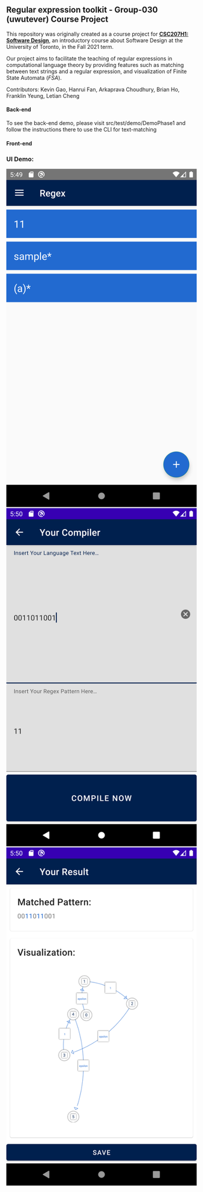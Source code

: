 ## Regular expression toolkit - Group-030 (uwutever) Course Project
This repository was originally created as a course project for 
**[CSC207H1: Software Design](https://artsci.calendar.utoronto.ca/course/csc207h1)**, an introductory course about 
Software Design at the University of Toronto, in the Fall 2021 term.

Our project aims to facilitate the teaching of regular expressions in computational language theory by providing features such
as matching between text strings and  a regular expression, and visualization of Finite State Automata (*FSA*).

Contributors: Kevin Gao, Hanrui Fan, Arkaprava Choudhury, Brian Ho, Franklin Yeung, Letian Cheng

#### Back-end
To see the back-end demo, please visit src/test/demo/DemoPhase1 and follow the instructions there to use the CLI for text-matching

#### Front-end

### UI Demo:

![UI demo 1](Demo/Screen1.png "State 1")
![UI demo 2](Demo/Screen2.png "State 2")
![UI demo 3](Demo/Screen3.png "State 3")



